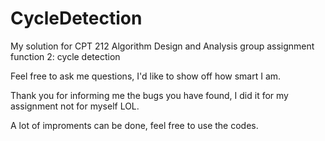 # CycleDetection
My solution for CPT 212 Algorithm Design and Analysis group assignment function 2: cycle detection

Feel free to ask me questions, I'd like to show off how smart I am.

Thank you for informing me the bugs you have found, I did it for my assignment not for myself LOL.

A lot of improments can be done, feel free to use the codes.
